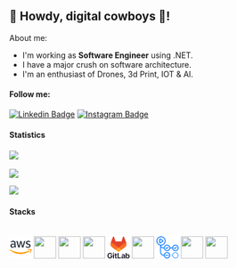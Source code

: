 ## 👋 Howdy, digital cowboys 🤠! 

About me:

- I'm working as **Software Engineer** using .NET.
- I have a major crush on software architecture.
- I'm an enthusiast of Drones, 3d Print, IOT & AI.

#### Follow me:

[![Linkedin Badge](https://img.shields.io/badge/-LinkedIn-blue?style=flat-square&logo=Linkedin&logoColor=white&link=https://www.linkedin.com/in/henrique-n-mendes/)](https://www.linkedin.com/in/henrique-n-mendes/)
[![Instagram Badge](https://img.shields.io/badge/-Instagram-C13584?style=flat-square&labelColor=C13584&logo=instagram&logoColor=white&link=https://www.instagram.com/hn.mendes/)](https://www.instagram.com/hn.mendes/)


#### Statistics

<p align="justify">
  <img align="center" src="https://github-readme-stats.vercel.app/api?username=hnmendes&show_icons=true&count_private=true&theme=algolia" />
</p>
<p>
  <img align="center" src="https://github-readme-stats.vercel.app/api/top-langs/?username=hnmendes&layout=compact&theme=algolia" />
</p>

![](https://komarev.com/ghpvc/?username=phnc&label=PROFILE+VIEWS&style=for-the-badge&color=brightgreen)

#### Stacks

<div style="display: inline_block"><br>
    <img align="center" height="40" width="40" src="https://raw.githubusercontent.com/devicons/devicon/6910f0503efdd315c8f9b858234310c06e04d9c0/icons/amazonwebservices/amazonwebservices-original-wordmark.svg" />
    <img align="center" height="40" width="40" src="https://upload.wikimedia.org/wikipedia/commons/7/7d/Microsoft_.NET_logo.svg" />
    <img align="center" height="40" width="40" src="https://cdn.jsdelivr.net/gh/devicons/devicon/icons/docker/docker-original.svg" />
    <img align="center" height="40" width="40" src="https://cdn.jsdelivr.net/gh/devicons/devicon/icons/kubernetes/kubernetes-plain.svg" />
    <img align="center" height="40" width="40" src="https://raw.githubusercontent.com/devicons/devicon/6910f0503efdd315c8f9b858234310c06e04d9c0/icons/gitlab/gitlab-original-wordmark.svg" />
    <img align="center" height="40" width="40" src="https://cdn.jsdelivr.net/gh/devicons/devicon/icons/git/git-original.svg" />
    <img align="center" height="40" width="40" src="https://raw.githubusercontent.com/devicons/devicon/6910f0503efdd315c8f9b858234310c06e04d9c0/icons/githubactions/githubactions-original.svg" />
    <img align="center" height="40" width="40" src="https://cdn.jsdelivr.net/gh/devicons/devicon/icons/microsoftsqlserver/microsoftsqlserver-plain.svg" />
    <img align="center" height="40" width="40" src="https://cdn.jsdelivr.net/gh/devicons/devicon/icons/mongodb/mongodb-original.svg" />
</div> 

